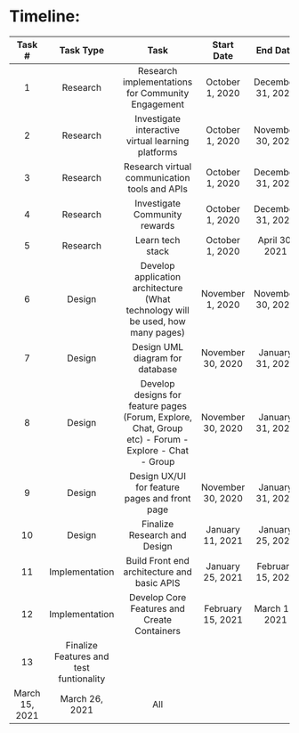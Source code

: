 # Timeline:
| Task # |    Task Type   |                                                                            Task                                                                           |     Start Date    |      End Date     | Assigned To |
|:------:|:--------------:|:---------------------------------------------------------------------------------------------------------------------------------------------------------:|:-----------------:|:-----------------:|:-----------:|
|    1   | Research       | Research implementations for Community Engagement                                                                                                         | October 1, 2020   | December 31, 2020 | All         |
|    2   | Research       | Investigate interactive virtual learning platforms                                                                                                        | October 1, 2020   | November 30, 2020 | All         |
|    3   | Research       | Research virtual communication tools and APIs                                                                                                             | October 1, 2020   | December 31, 2020 | All         |
|    4   | Research       | Investigate Community rewards                                                                                                                             | October 1, 2020   | December 31, 2020 | All         |
|    5   | Research       | Learn tech stack                                                                                                                                          | October 1, 2020   | April 30, 2021    | All         |
|    6   | Design         | Develop application architecture (What technology will be used, how many pages)                                                                           | November 1, 2020  | November 30, 2020 | All         |
|    7   | Design         | Design UML diagram for database                                                                                                                           | November 30, 2020 | January 31, 2021  | Backend     |
|    8   | Design         | Develop designs for feature pages (Forum, Explore, Chat, Group etc)     - Forum     - Explore     - Chat     - Group | November 30, 2020 | January 31, 2021  | Frontend    |
|    9   | Design         | Design UX/UI for feature pages and front page                                                                                                                                                | November 30, 2020 | January 31, 2021  | Backend     |                                        
|   10   | Design | Finalize Research and Design | January 11, 2021  | January 25, 2021    | All    |
|   11   | Implementation | Build Front end architecture and basic APIS| January 25, 2021  | February 15, 2021    | All    |
|   12   | Implementation | Develop Core Features and Create Containers                                                                                                              | February 15, 2021  | March 15, 2021    | All   |
|   13   | Finalize Features and test funtionality                                                                                                         
| March 15, 2021  | March 26, 2021    | All   |
